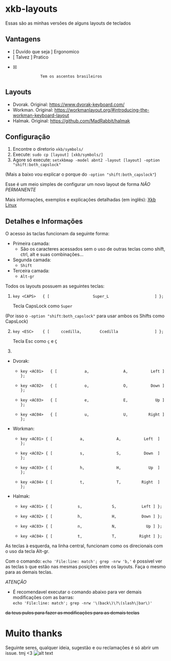 # xkb-layouts
Essas são as minhas versões de alguns layouts de teclados

## Vantagens
- [ Duvído que seja ] Ergonomico                  
- [ Talvez ]          Pratico                     
- [X]                 Tem os ascentos brasileiros 

## Layouts
* Dvorak. Original: https://www.dvorak-keyboard.com/
* Workman. Original: https://workmanlayout.org/#introducing-the-workman-keyboard-layout
* Halmak. Original: https://github.com/MadRabbit/halmak

## Configuração
1. Encontre o diretorio `xkb/symbols/`
2. Execute: `sudo cp [layout] [xkb/symbols/]`
3. Agore só execute: `setxkbmap -model abnt2 -layout [layout] -option "shift:both_capslock"`

(Mais a baixo vou explicar o porque do `-option "shift:both_capslock"`)

Esse é um meio simples de configurar um novo layout de forma *NÃO PERMANENTE*

Mais informações, exemplos e explicações detalhadas (em inglês): 
[Xkb Linux](https://medium.com/@damko/a-simple-humble-but-comprehensive-guide-to-xkb-for-linux-6f1ad5e13450)

## Detalhes e Informações

O acesso às taclas funcionam da seguinte forma:
* Primeira camada: 
  * São os caracteres acessados sem o uso de outras teclas como shift, ctrl, alt e suas combinações...
* Segunda camada:
  * `Shift`
* Terceira camada:
  * `Alt-gr`

Todos os layouts possuem as seguintes teclas:

1. `key <CAPS>   { [                   Super_L                    ] };`

   Tecla CapsLock como `Super`
   
  (Por isso o `-option "shift:both_capslock"` para usar ambos os Shifts como CapsLock)
  
2. `key <ESC>    { [     ccedilla,        Ccedilla                ] };`

   Tecla Esc como `ç` e `Ç`
   
3.
* Dvorak:
  * `key <AC01>   { [            a,               A,          Left ] };`
  
  * `key <AC02>   { [            o,               O,          Down ] };`
  
  * `key <AC03>   { [            e,               E,            Up ] };`
  
  * `key <AC04>   { [            u,               U,         Right ] };`
  
* Workman:
  * `key <AC01> { [            a,              A,          Left  ] };`
  
  * `key <AC02> { [            s,              S,          Down  ] };`
  
  * `key <AC03> { [            h,              H,            Up  ] };`
  
  * `key <AC04> { [            t,              T,         Right  ] };`
  
* Halmak:
  * `key <AC01> { [           s,             S,           Left ] };`
  
  * `key <AC02> { [           h,             H,           Down ] };`
  
  * `key <AC03> { [           n,             N,             Up ] };`
  
  * `key <AC04> { [           t,             T,          Right ] };`
  
As teclas à esquerda, na linha central, funcionam como os direcionais com o uso da tecla Alt-gr.
  
Com o comando: `echo 'File:line: match'; grep -nrw 'b,'` é possível ver as teclas `b` que estão nas mesmas posições entre os layouts.
Faça o mesmo para as demais teclas. 

*ATENÇÃO*
* É recomendavel executar o comando abaixo para ver demais modificações com as barras:  
  `echo 'File:line: match'; grep -nrw '\(back\)\?\(slash\|bar\)'`
 
 <strike>da teus pulos para fazer as modificações para as demais teclas</strike>

# Muito thanks
  
Seguinte seres, qualquer ideia, sugestão e ou reclamações é só abrir um issue.
tmj <3
![alt text](https://68.media.tumblr.com/06ea570b99b4e449c5aebeec2c5b6e75/tumblr_oldiimQp4Z1va5dgko1_500.png)
